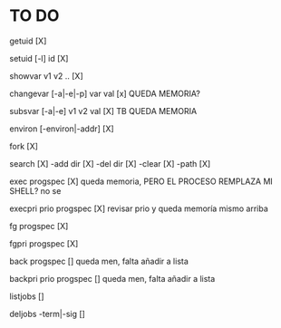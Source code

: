 # TO DO

getuid [X]

setuid [-l] id [X]

showvar v1 v2 .. [X]

changevar [-a|-e|-p] var val [x] QUEDA MEMORIA?

subsvar [-a|-e] v1 v2 val [X] TB QUEDA MEMORIA

environ [-environ|-addr] [X]

fork [X]

search [X]
       -add dir [X]
       -del dir [X]
       -clear [X]
       -path [X]

exec progspec [X] queda memoria, PERO EL PROCESO REMPLAZA MI SHELL? no se

execpri prio progspec [X] revisar prio y queda memoría mismo arriba

fg progspec [X]

fgpri progspec [X]

back progspec [] queda men, falta añadir a lista

backpri prio progspec [] queda men, falta añadir a lista

listjobs []

deljobs -term|-sig []